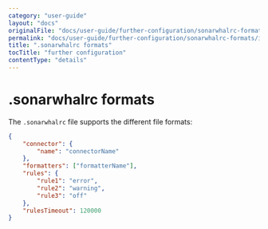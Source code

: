```yaml
---
category: "user-guide"
layout: "docs"
originalFile: "docs/user-guide/further-configuration/sonarwhalrc-formats.md"
permalink: "docs/user-guide/further-configuration/sonarwhalrc-formats/index.html"
title: ".sonarwhalrc formats"
tocTitle: "further configuration"
contentType: "details"
---
```

# .sonarwhalrc formats

The `.sonarwhalrc` file supports the different file formats:

```json
{
    "connector": {
        "name": "connectorName"
    },
    "formatters": ["formatterName"],
    "rules": {
        "rule1": "error",
        "rule2": "warning",
        "rule3": "off"
    },
    "rulesTimeout": 120000
}
```
